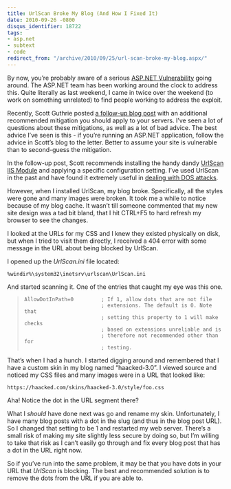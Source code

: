 ```yaml
---
title: UrlScan Broke My Blog (And How I Fixed It)
date: 2010-09-26 -0800
disqus_identifier: 18722
tags:
- asp.net
- subtext
- code
redirect_from: "/archive/2010/09/25/url-scan-broke-my-blog.aspx/"
---
```


By now, you’re probably aware of a serious [ASP.NET
Vulnerability](http://weblogs.asp.net/scottgu/archive/2010/09/18/important-asp-net-security-vulnerability.aspx "Security Vulnerability")
going around. The ASP.NET team has been working around the clock to
address this. Quite literally as last weekend, I came in twice over the
weekend (to work on something unrelated) to find people working to
address the exploit.

Recently, Scott Guthrie posted [a follow-up blog
post](http://weblogs.asp.net/scottgu/archive/2010/09/18/important-asp-net-security-vulnerability.aspx "A Follow-Up Post")
with an additional recommended mitigation you should apply to your
servers. I’ve seen a lot of questions about these mitigations, as well
as a lot of bad advice. The best advice I’ve seen is this - if you’re
running an ASP.NET application, follow the advice in Scott’s blog to the
letter. Better to assume your site is vulnerable than to second-guess
the mitigation.

In the follow-up post, Scott recommends installing the handy dandy
[UrlScan IIS Module](http://www.iis.net/download/UrlScan "URL Scan") and
applying a specific configuration setting. I’ve used UrlScan in the past
and have found it extremely useful in [dealing with DOS
attacks](https://haacked.com/archive/2008/08/22/dealing-with-denial-of-service-attacks.aspx "Dealing with DOS").

However, when I installed UrlScan, my blog broke. Specifically, all the
styles were gone and many images were broken. It took me a while to
notice because of my blog cache. It wasn’t till someone commented that
my new site design was a tad bit bland, that I hit CTRL+F5 to hard
refresh my browser to see the changes.

I looked at the URLs for my CSS and I knew they existed physically on
disk, but when I tried to visit them directly, I received a 404 error
with some message in the URL about being blocked by UrlScan.

I opened up the *UrlScan.ini* file located:

`%windir%\system32\inetsrv\urlscan\UrlScan.ini`

And started scanning it. One of the entries that caught my eye was this
one.

>     AllowDotInPath=0         ; If 1, allow dots that are not file
>                              ; extensions. The default is 0. Note that
>                              ; setting this property to 1 will make checks
>                              ; based on extensions unreliable and is
>                              ; therefore not recommended other than for
>                              ; testing.

That’s when I had a hunch. I started digging around and remembered that
I have a custom skin in my blog named “haacked-3.0”. I viewed source and
noticed my CSS files and many images were in a URL that looked like:

`https://haacked.com/skins/haacked-3.0/style/foo.css`

Aha! Notice the dot in the URL segment there?

What I *should* have done next was go and rename my skin. Unfortunately,
I have many blog posts with a dot in the slug (and thus in the blog post
URL). So I changed that setting to be 1 and restarted my web server.
There’s a small risk of making my site slightly less secure by doing so,
but I’m willing to take that risk as I can’t easily go through and fix
every blog post that has a dot in the URL right now.

So if you’ve run into the same problem, it may be that you have dots in
your URL that *UrlScan* is blocking. The best and recommended solution
is to remove the dots from the URL if you are able to.

